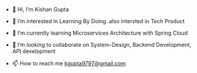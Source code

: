 - 👋 Hi, I’m Kishan Gupta

- 👀 I’m interested in Learning By Doing. also intersted in Tech Product
- 🌱 I’m currently learning Microservices Architecture with Spring Cloud
- 💞️ I’m looking to collaborate on System-Design, Backend Development, API development
- 📫 How to reach me kgupta9797@gmail.com


<!---
kgupta9797/kgupta9797 is a ✨ special ✨ repository because its `README.md` (this file) appears on your GitHub profile.
You can click the Preview link to take a look at your changes.
--->
